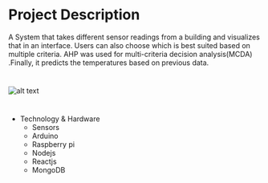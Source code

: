 # Project Description
A System that takes different sensor readings from a building and visualizes that in an interface. Users can also choose which is best suited based on multiple criteria. AHP was used for multi-criteria decision analysis(MCDA)
.Finally, it predicts the temperatures based on previous data.
#
![alt text](https://i.ibb.co/g4g3wX8/architecture.png)

#
- Technology & Hardware 
    * Sensors
    * Arduino
    * Raspberry pi
    * Nodejs
    * Reactjs
    * MongoDB

